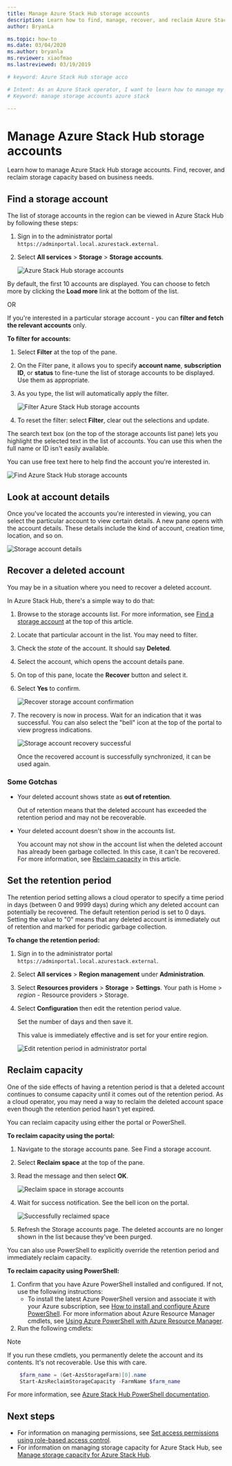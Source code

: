 ```yaml
---
title: Manage Azure Stack Hub storage accounts 
description: Learn how to find, manage, recover, and reclaim Azure Stack Hub storage accounts.
author: BryanLa

ms.topic: how-to
ms.date: 03/04/2020
ms.author: bryanla
ms.reviewer: xiaofmao
ms.lastreviewed: 03/19/2019

# keyword: Azure Stack Hub storage acco

# Intent: As an Azure Stack operator, I want to learn how to manage my storage accounts.
# Keyword: manage storage accounts azure stack

---
```


# Manage Azure Stack Hub storage accounts

Learn how to manage Azure Stack Hub storage accounts. Find, recover, and reclaim storage capacity based on business needs.

## Find a storage account

The list of storage accounts in the region can be viewed in Azure Stack Hub by following these steps:

1. Sign in to the administrator portal `https://adminportal.local.azurestack.external`.

2. Select **All services** > **Storage** > **Storage accounts**.

   ![Azure Stack Hub storage accounts](media/azure-stack-manage-storage-accounts/image4.png)

By default, the first 10 accounts are displayed. You can choose to fetch
more by clicking the  **Load more** link at the bottom of the list.

OR

If you're interested in a particular storage account - you can **filter
and fetch the relevant accounts** only.

**To filter for accounts:**

1. Select **Filter** at the top of the pane.
2. On the Filter pane, it allows you to specify **account name**,
    **subscription ID**, or **status** to fine-tune the list of storage
    accounts to be displayed. Use them as appropriate.
3. As you type, the list will automatically apply the filter.

    ![Filter Azure Stack Hub storage accounts](media/azure-stack-manage-storage-accounts/image5.png)

4. To reset the filter: select **Filter**, clear out the
    selections and update.

The search text box (on the top of the storage accounts list pane) lets
you highlight the selected text in the list of accounts. You can use this
when the full name or ID isn't easily available.

You can use free text here to help find the account you're interested
in.

![Find Azure Stack Hub storage accounts](media/azure-stack-manage-storage-accounts/image6.png)

## Look at account details
Once you've located the accounts you're interested in viewing, you
can select the particular account to view certain details. A new pane
opens with the account details. These details include the kind of account,
creation time, location, and so on.

![Storage account details](media/azure-stack-manage-storage-accounts/image7.png)

## Recover a deleted account
You may be in a situation where you need to recover a deleted
account.

In Azure Stack Hub, there's a simple way to do that:

1. Browse to the storage accounts list. For more information, see [Find a storage account](azure-stack-manage-storage-accounts.md) at the top of this article.
2. Locate that particular account in the list. You may need to filter.
3. Check the *state* of the account. It should say **Deleted**.
4. Select the account, which opens the account details pane.
5. On top of this pane, locate the **Recover** button and select it.
6. Select **Yes** to confirm.

   ![Recover storage account confirmation](media/azure-stack-manage-storage-accounts/image8.png)

7. The recovery is now in process. Wait for an indication that it was
   successful. You can also select the "bell" icon at the top of the portal to
   view progress indications.

   ![Storage account recovery successful](media/azure-stack-manage-storage-accounts/image9.png)

   Once the recovered account is successfully synchronized, it can be used again.

### Some Gotchas
* Your deleted account shows state as **out of retention**.
  
  Out of retention means that the deleted account has exceeded the retention period
  and may not be recoverable.

* Your deleted account doesn't show in the accounts list.
  
  You account may not show in the account list when the deleted account has already been garbage collected. In this case, it can't be recovered. For more information, see [Reclaim capacity](#reclaim) in this article.

## Set the retention period
The retention period setting allows a cloud operator to specify a time period in
days (between 0 and 9999 days) during which any deleted account can
potentially be recovered. The default retention period is set to 0
days. Setting the value to "0" means that any deleted account is
immediately out of retention and marked for periodic garbage
collection.

**To change the retention period:**

1. Sign in to the administrator portal `https://adminportal.local.azurestack.external`.
2. Select **All services** > **Region management** under **Administration**.
3. Select **Resources providers** > **Storage** > **Settings**. Your path is Home > *region* - Resource providers > Storage.
4. Select **Configuration** then edit the retention period value.

   Set the number of days and then save it.

   This value is immediately effective and is set for your
   entire region.

   ![Edit retention period in administrator portal](media/azure-stack-manage-storage-accounts/image10.png)

## <a name="reclaim"></a>Reclaim capacity
One of the side effects of having a retention period is that a deleted account continues to consume capacity until it comes out of the retention period. As a cloud operator, you may need a way to reclaim the deleted account space even though the retention period hasn't yet expired.

You can reclaim capacity using either the portal or PowerShell.

**To reclaim capacity using the portal:**
1. Navigate to the storage accounts pane. See Find a storage account.
2. Select **Reclaim space** at the top of the pane.
3. Read the message and then select **OK**.

    ![Reclaim space in storage accounts](media/azure-stack-manage-storage-accounts/image11.png)

4. Wait for success notification. See the bell icon on the portal.

    ![Successfully reclaimed space](media/azure-stack-manage-storage-accounts/image12.png)

5. Refresh the Storage accounts page. The deleted accounts are no longer shown in the list because they've been purged.

You can also use PowerShell to explicitly override the retention period and immediately reclaim capacity.

**To reclaim capacity using PowerShell:**

1. Confirm that you have Azure PowerShell installed and configured. If not,
   use the following instructions: 
   * To install the latest Azure PowerShell version and associate it with your Azure subscription, see [How to install and configure Azure
   PowerShell](/powershell/azure/).
   For more information about Azure Resource Manager cmdlets, see
   [Using Azure PowerShell with Azure Resource
   Manager](/azure/azure-resource-manager/management/manage-resources-powershell).
2. Run the following cmdlets:

> [!NOTE]  
> If you run these cmdlets, you permanently delete the account and its contents. It's not recoverable. Use this with care.

```powershell  
    $farm_name = (Get-AzsStorageFarm)[0].name
    Start-AzsReclaimStorageCapacity -FarmName $farm_name
```

For more information, see [Azure Stack Hub PowerShell documentation](/powershell/azure/azure-stack/overview).
 

## Next steps

 - For information on managing permissions, see [Set access permissions using role-based access control](azure-stack-manage-permissions.md).
 - For information on managing storage capacity for Azure Stack Hub, see [Manage storage capacity for Azure Stack Hub](azure-stack-manage-storage-shares.md).